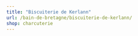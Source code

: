 ```yaml
---
title: "Biscuiterie de Kerlann"
url: /bain-de-bretagne/biscuiterie-de-kerlann/
shop: charcuterie
---
```

